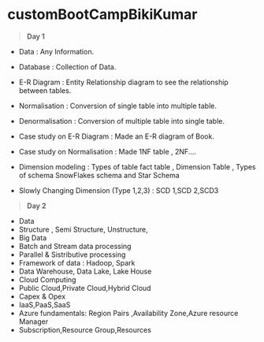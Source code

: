 # customBootCampBikiKumar

> **Day 1**

  - Data : Any Information.

  - Database : Collection of Data.

  - E-R Diagram : Entity Relationship diagram to see the relationship between tables.

  - Normalisation : Conversion of single table into multiple table.

  - Denormalisation : Conversion of multiple table into single table.

  - Case study on E-R Diagram : Made an E-R diagram of Book.

  - Case study on Normalisation : Made 1NF table , 2NF....

  - Dimension modeling : Types of table fact table , Dimension Table , Types of schema SnowFlakes schema and Star Schema

  - Slowly Changing Dimension (Type 1,2,3) : SCD 1,SCD 2,SCD3

> **Day 2**
  - Data
  - Structure , Semi Structure, Unstructure,
  - Big Data
  - Batch and Stream data processing
  - Parallel & Sistributive processing
  - Framework of data : Hadoop, Spark
  - Data Warehouse, Data Lake, Lake House
  - Cloud Computing
  - Public Cloud,Private Cloud,Hybrid Cloud
  - Capex & Opex
  - IaaS,PaaS,SaaS
  - Azure fundamentals: Region Pairs ,Availability Zone,Azure resource Manager
  - Subscription,Resource Group,Resources
